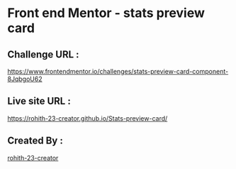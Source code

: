 # Front end Mentor - stats preview card

## Challenge URL :
  https://www.frontendmentor.io/challenges/stats-preview-card-component-8JqbgoU62

## Live site URL :
  https://rohith-23-creator.github.io/Stats-preview-card/
  
## Created By :
  [rohith-23-creator](https://github.com/rohith-23-creator)
